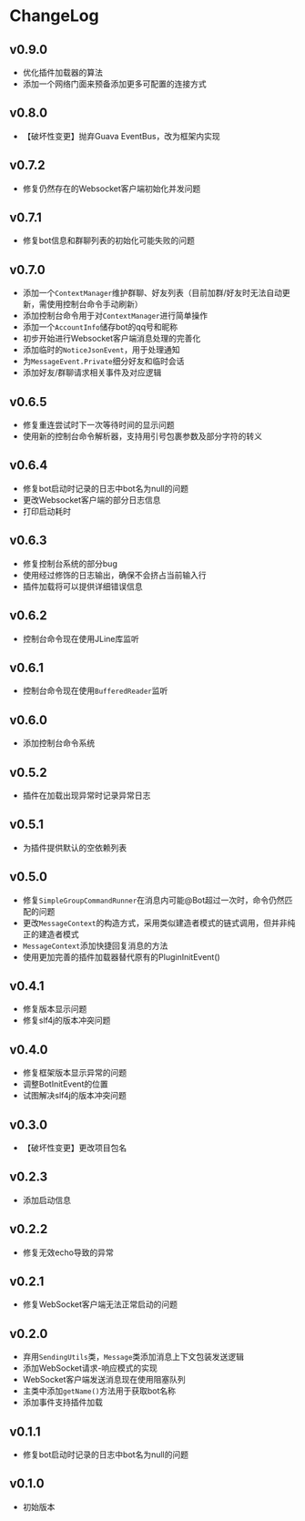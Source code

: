 # ChangeLog

## v0.9.0
 - 优化插件加载器的算法
 - 添加一个网络门面来预备添加更多可配置的连接方式

## v0.8.0
 - 【破坏性变更】抛弃Guava EventBus，改为框架内实现

## v0.7.2
 - 修复仍然存在的Websocket客户端初始化并发问题

## v0.7.1
 - 修复bot信息和群聊列表的初始化可能失败的问题

## v0.7.0
 - 添加一个`ContextManager`维护群聊、好友列表（目前加群/好友时无法自动更新，需使用控制台命令手动刷新）
 - 添加控制台命令用于对`ContextManager`进行简单操作
 - 添加一个`AccountInfo`储存bot的qq号和昵称
 - 初步开始进行Websocket客户端消息处理的完善化
 - 添加临时的`NoticeJsonEvent`，用于处理通知
 - 为`MessageEvent.Private`细分好友和临时会话
 - 添加好友/群聊请求相关事件及对应逻辑

## v0.6.5
 - 修复重连尝试时下一次等待时间的显示问题
 - 使用新的控制台命令解析器，支持用引号包裹参数及部分字符的转义

## v0.6.4
 - 修复bot启动时记录的日志中bot名为null的问题
 - 更改Websocket客户端的部分日志信息
 - 打印启动耗时

## v0.6.3
 - 修复控制台系统的部分bug
 - 使用经过修饰的日志输出，确保不会挤占当前输入行
 - 插件加载将可以提供详细错误信息

## v0.6.2
 - 控制台命令现在使用JLine库监听

## v0.6.1
 - 控制台命令现在使用`BufferedReader`监听

## v0.6.0
 - 添加控制台命令系统

## v0.5.2
 - 插件在加载出现异常时记录异常日志

## v0.5.1
 - 为插件提供默认的空依赖列表

## v0.5.0
 - 修复`SimpleGroupCommandRunner`在消息内可能@Bot超过一次时，命令仍然匹配的问题
 - 更改`MessageContext`的构造方式，采用类似建造者模式的链式调用，但并非纯正的建造者模式
 - `MessageContext`添加快捷回复消息的方法
 - 使用更加完善的插件加载器替代原有的PluginInitEvent()

## v0.4.1
 - 修复版本显示问题
 - 修复slf4j的版本冲突问题

## v0.4.0
 - 修复框架版本显示异常的问题
 - 调整BotInitEvent的位置
 - 试图解决slf4j的版本冲突问题

## v0.3.0
 - 【破坏性变更】更改项目包名

## v0.2.3
 - 添加启动信息

## v0.2.2
 - 修复无效echo导致的异常

## v0.2.1
 - 修复WebSocket客户端无法正常启动的问题

## v0.2.0
 - 弃用`SendingUtils`类，`Message`类添加消息上下文包装发送逻辑
 - 添加WebSocket请求-响应模式的实现
 - WebSocket客户端发送消息现在使用阻塞队列
 - 主类中添加`getName()`方法用于获取bot名称
 - 添加事件支持插件加载

## v0.1.1
 - 修复bot启动时记录的日志中bot名为null的问题

## v0.1.0
 - 初始版本